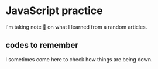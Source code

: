 # JavaScript practice 
I'm taking note 📝 on what I learned from a random articles.
## codes to remember 
I sometimes come here to check how things are being down.
